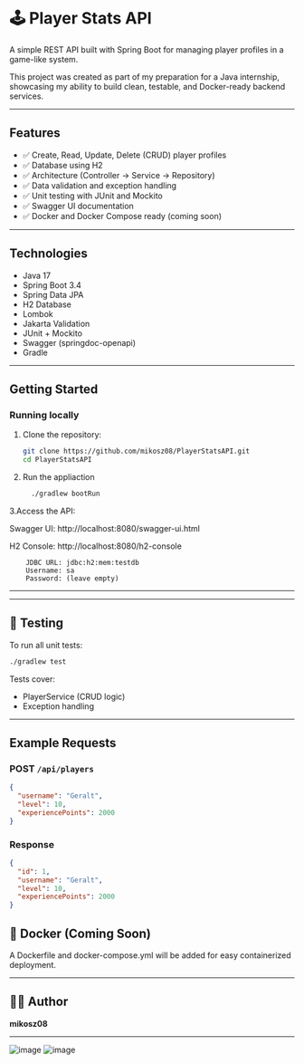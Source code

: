 # 🕹️ Player Stats API

A simple REST API built with Spring Boot for managing player profiles in a game-like system.

This project was created as part of my preparation for a Java internship, showcasing my ability to build clean, testable, and Docker-ready backend services.

---

## Features

- ✅ Create, Read, Update, Delete (CRUD) player profiles
- ✅ Database using H2
- ✅ Architecture (Controller → Service → Repository)
- ✅ Data validation and exception handling
- ✅ Unit testing with JUnit and Mockito
- ✅ Swagger UI documentation
- ✅ Docker and Docker Compose ready (coming soon)

---

## Technologies

- Java 17
- Spring Boot 3.4
- Spring Data JPA
- H2 Database
- Lombok
- Jakarta Validation
- JUnit + Mockito
- Swagger (springdoc-openapi)
- Gradle

---

## Getting Started

### Running locally

1. Clone the repository:
   ```bash
   git clone https://github.com/mikosz08/PlayerStatsAPI.git
   cd PlayerStatsAPI
2. Run the appliaction
   ```bash
     ./gradlew bootRun
3.Access the API:

  Swagger UI: 
    http://localhost:8080/swagger-ui.html

  H2 Console: 
    http://localhost:8080/h2-console

        JDBC URL: jdbc:h2:mem:testdb
        Username: sa
        Password: (leave empty)

---

---

## 🧪 Testing

To run all unit tests:
```bash
./gradlew test
```

Tests cover:
- PlayerService (CRUD logic)
- Exception handling

---

## Example Requests

### POST `/api/players`
```json
{
  "username": "Geralt",
  "level": 10,
  "experiencePoints": 2000
}
```

### Response
```json
{
  "id": 1,
  "username": "Geralt",
  "level": 10,
  "experiencePoints": 2000
}
```

## 🐳 Docker (Coming Soon)

A Dockerfile and docker-compose.yml will be added for easy containerized deployment.

---

## 👨‍🎓 Author

**mikosz08**  


---

![image](https://github.com/user-attachments/assets/bdb873ce-95bd-4af7-88db-8b90f4853444)
![image](https://github.com/user-attachments/assets/e4b7ee4f-a2ae-485a-b806-cd52611648a1)


